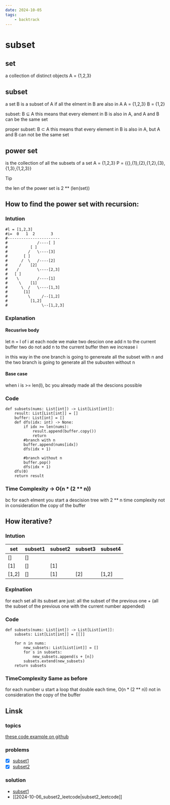 ```yaml
---
date: 2024-10-05 
tags: 
    - backtrack
---
```


# subset

## set 
a collection of distinct objects A = {1,2,3}

## subset
a set B is a subset of A if all the elment in B are also in A
A = {1,2,3}
B = {1,2}

subset:
B ⊆ A this means that every element in B is also in A, and A and B can be the same set

proper subset:
B ⊂ A this means that every element in B is also in A, but A and B can not be the same set

## power set

is the collection of all the subsets of a set
A = {1,2,3}
P = {{},{1},{2},{1,2},{3},{1,3},{1,2,3}}


> [!TIP]
> the len of the power set is 2 ** (len(set))


## How to find the power set with recursion:

### Intution
```python3
#l = [1,2,3]
#i=  0   1  2       3                
#-----------------------
#             /----[ ]
#          [ ]
#         /   \----[3]
#       [ ]     
#      /  \   /----[2]
#     /    [2]
#    /        \----[2,3]
#   [ ]        
#    \        /----[1]
#     \    [1] 
#      \  /   \----[1,3]
#       [1]
#         \     /--[1,2]
#          [1,2]
#               \--[1,2,3]
```
### Explanation

#### Recusrive body
let n = l of i
at each node we make two descion
one add n to the current buffer
two do not add n to the current buffer
then we increase i

in this way in the one branch is going to genereate all the subset with n
and the two branch is going to generate all the subusten without n

#### Base case
when i is >= len(l), bc you already made all the descions possible

### Code
```python3
def subsets(nums: List[int]) -> List[List[int]]:
    result: List[List[int]] = []
    buffer: List[int] = []
    def dfs(idx: int) -> None:
        if idx >= len(nums):
            result.append(buffer.copy())
            return
        #branch with n
        buffer.append(nums[idx])
        dfs(idx + 1)

        #branch without n
        buffer.pop()
        dfs(idx + 1)
    dfs(0)
    return result

```
### Time Complexity -> O(n * (2 ** n))

bc for each elment you start a descision tree with 2 ** n time complexity
not in consideration the copy of the buffer

## How iterative?

### Intution

| set| subset1 | subset2 | subset3 | subset4 |
| --------------- | --------------- | --------------- | --------------- | --------------- |
| [] | [] | | | |
| [1] | [] | [1] | | |
| [1,2] | [] | [1] | [2] | [1,2] |

### Explnation

for each set all its subset are just:
all the subset of the previous one + (all the subset of the previous one with the current number appended)

### Code 
```python3
def subsets(nums: List[int]) -> List[List[int]]:
    subsets: List[List[int]] = [[]]

    for n in nums:
        new_subsets: List[List[int]] = []
        for s in subsets:
            new_subsets.append(s + [n])
        subsets.extend(new_subsets)
    return subsets
```

### TimeComplexity Same as before
for each number u start a loop that double each time, O(n * (2 ** n))
not in consideration the copy of the buffer

## Linsk

### topics
[these code example on github](https://github.com/ris8z/leetcode/blob/main/backtrack/topics/SubSets.py) 
### problems
- [x] [subset1](https://leetcode.com/problems/subsets/description/) 
- [x] [subset2](https://leetcode.com/problems/subsets/description/) 
### solution
- [subset1](https://github.com/ris8z/leetcode/blob/main/BackTrack/subset.py) 
-  [[2024-10-06_subset2_leetcode|subset2_leetcode]]
